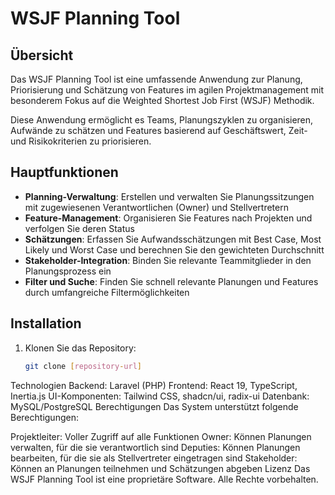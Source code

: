 # WSJF Planning Tool

## Übersicht

Das WSJF Planning Tool ist eine umfassende Anwendung zur Planung, Priorisierung und Schätzung von Features im agilen Projektmanagement mit besonderem Fokus auf die Weighted Shortest Job First (WSJF) Methodik.

Diese Anwendung ermöglicht es Teams, Planungszyklen zu organisieren, Aufwände zu schätzen und Features basierend auf Geschäftswert, Zeit- und Risikokriterien zu priorisieren.

## Hauptfunktionen

- **Planning-Verwaltung**: Erstellen und verwalten Sie Planungssitzungen mit zugewiesenen Verantwortlichen (Owner) und Stellvertretern
- **Feature-Management**: Organisieren Sie Features nach Projekten und verfolgen Sie deren Status
- **Schätzungen**: Erfassen Sie Aufwandsschätzungen mit Best Case, Most Likely und Worst Case und berechnen Sie den gewichteten Durchschnitt
- **Stakeholder-Integration**: Binden Sie relevante Teammitglieder in den Planungsprozess ein
- **Filter und Suche**: Finden Sie schnell relevante Planungen und Features durch umfangreiche Filtermöglichkeiten

## Installation

1. Klonen Sie das Repository:
    ```bash
    git clone [repository-url]
    ```

Technologien
Backend: Laravel (PHP)
Frontend: React 19, TypeScript, Inertia.js
UI-Komponenten: Tailwind CSS, shadcn/ui, radix-ui
Datenbank: MySQL/PostgreSQL
Berechtigungen
Das System unterstützt folgende Berechtigungen:

Projektleiter: Voller Zugriff auf alle Funktionen
Owner: Können Planungen verwalten, für die sie verantwortlich sind
Deputies: Können Planungen bearbeiten, für die sie als Stellvertreter eingetragen sind
Stakeholder: Können an Planungen teilnehmen und Schätzungen abgeben
Lizenz
Das WSJF Planning Tool ist eine proprietäre Software. Alle Rechte vorbehalten.
